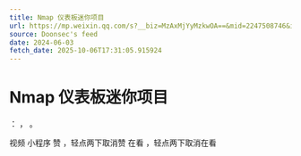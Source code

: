 ```yaml
---
title: Nmap 仪表板迷你项目
url: https://mp.weixin.qq.com/s?__biz=MzAxMjYyMzkwOA==&mid=2247508746&idx=4&sn=89724b5b5c30ed3688bc37935fd89335
source: Doonsec's feed
date: 2024-06-03
fetch_date: 2025-10-06T17:31:05.915924
---
```


# Nmap 仪表板迷你项目

：
，
。

视频
小程序
赞
，轻点两下取消赞
在看
，轻点两下取消在看